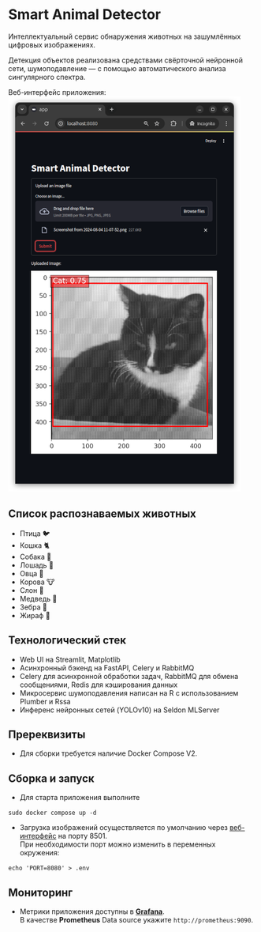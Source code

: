 # Smart Animal Detector

Интеллектуальный сервис обнаружения животных на зашумлённых цифровых изображениях. 

Детекция объектов реализована средствами свёрточной нейронной сети,
шумоподавление — с помощью автоматического анализа сингулярного спектра.

Веб-интерфейс приложения:<br>
![noise reduction example](images/application.png "Веб-интерфейс приложения")

## Список распознаваемых животных
- Птица 🐦
- Кошка 🐈
- Собака 🐶
- Лошадь 🐴
- Овца 🐑
- Корова 🐮
- Слон 🐘
- Медведь 🐻
- Зебра 🦓
- Жираф 🦒

## Технологический стек
- Web UI на Streamlit, Matplotlib
- Асинхронный бэкенд на FastAPI, Celery и RabbitMQ
- Celery для асинхронной обработки задач, RabbitMQ для обмена сообщениями, Redis для кэширования данных
- Микросервис шумоподавления написан на R c использованием Plumber и Rssa
- Инференс нейронных сетей (YOLOv10) на Seldon MLServer

## Пререквизиты
- Для сборки требуется наличие Docker Compose V2.

## Сборка и запуск
- Для старта приложения выполните
```shell
sudo docker compose up -d
```
- Загрузка изображений осуществляется по умолчанию через [веб-интерфейс](http://localhost:8501) на порту 8501. <br>
При необходимости порт можно изменить в переменных окружения:
```shell
echo 'PORT=8080' > .env 
```

## Мониторинг
- Метрики приложения доступны в [**Grafana**](http://localhost:3000).<br>
В качестве **Prometheus** Data source укажите `http://prometheus:9090`.
